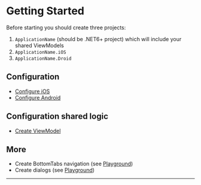 # Getting Started

Before starting you should create three projects:

1. `ApplicationName` (should be .NET6+ project) which will include your shared ViewModels
2. `ApplicationName.iOS`
3. `ApplicationName.Droid`

## Configuration

- [Configure iOS](configure-ios.md)
- [Configure Android](configure-android.md)

## Configuration shared logic

- [Create ViewModel](create-viewmodel.md)

## More

- Create BottomTabs navigation (see [Playground][playground])
- Create dialogs  (see [Playground][playground])

[playground]: https://github.com/Softeq/XToolkit.WhiteLabel/tree/master/samples/Playground

---
